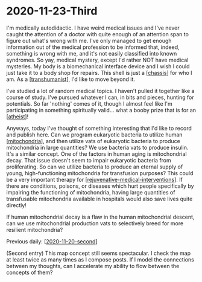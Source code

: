 # 2020-11-23-Third

I'm medically autodidactic.  I have weird medical issues and I've never caught the attention of a doctor with quite enough of an attention span to figure out what's wrong with me.  I've only managed to get enough information out of the medical profession to be informed that, indeed, something is wrong with me, and it's not easily classified into known syndromes.  So yay, medical mystery, except I'd rather NOT have medical mysteries.  My body is a biomechanical interface device and I wish I could just take it to a body shop for repairs.  This shell is just a [[chassis]] for who I am.  As a [[transhumanist]], I'd like to move beyond it.

I've studied a lot of random medical topics.  I haven't pulled it together like a course of study.  I've pursued whatever I can, in bits and pieces, hunting for potentials.  So far 'nothing' comes of it, though I almost feel like I'm participating in something spiritually valid... what a booby prize that is for an [[atheist]]!

Anyways, today I've thought of something interesting that I'd like to record and publish here.  Can we program eukaryotic bacteria to utilize human [[mitochondria]], and then utilize vats of eukaryotic bacteria to produce mitochondria in large quantities?  We use bacteria vats to produce insulin.  It's a similar concept.  One of the factors in human aging is mitochondrial decay.  That issue doesn't seem to impair eukaryotic bacteria from proliferating.  So can we utilize bacteria to produce an eternal supply of young, high-functioning mitochondria for transfusion purposes?  This could be a very important therapy for [[rejuvenative-medical-interventions]].  If there are conditions, poisons, or diseases which hurt people specifically by impairing the functioning of mitochondria, having large quantities of transfusable mitochondria available in hospitals would also save lives quite directly!

If human mitochondrial decay is a flaw in the human mitochondrial descent, can we use mitochondrial production vats to selectively breed for more resilient mitochondria?

Previous daily: [[2020-11-20-second]]

(Second entry)
This map concept still seems spectacular.  I check the map at least twice as many times as I compose posts.  If I model the connections between my thoughts, can I accelerate my ability to flow between the concepts of them?

[//begin]: # "Autogenerated link references for markdown compatibility"
[chassis]: chassis "Chassis"
[transhumanist]: transhumanist "Transhumanist"
[atheist]: atheist "Atheist"
[mitochondria]: mitochondria "Mitochondria"
[rejuvenative-medical-interventions]: rejuvenative-medical-interventions "Rejuvenative Medical Interventions"
[2020-11-20-second]: 2020-11-20-second "2020-11-20-Second"
[//end]: # "Autogenerated link references"